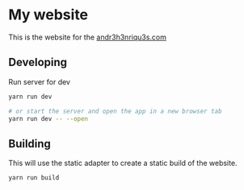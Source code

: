 # My website

This is the website for the [andr3h3nriqu3s.com](andr3h3nriqu3s.com)

## Developing

Run server for dev

```bash
yarn run dev

# or start the server and open the app in a new browser tab
yarn run dev -- --open
```

## Building

This will use the static adapter to create a static build of the website.

```bash
yarn run build
```
